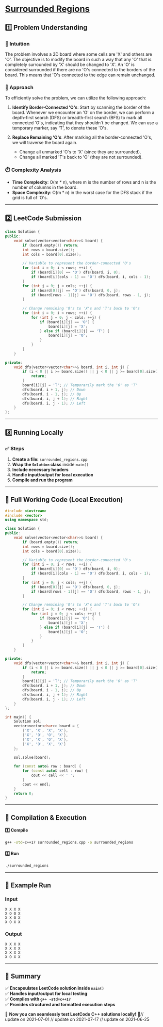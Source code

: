 # **[Surrounded Regions](https://leetcode.com/problems/surrounded-regions/description/)**  

## **1️⃣ Problem Understanding**  
### **📌 Intuition**  
The problem involves a 2D board where some cells are 'X' and others are 'O'. The objective is to modify the board in such a way that any 'O' that is completely surrounded by 'X' should be changed to 'X'. An 'O' is considered surrounded if there are no 'O's connected to the borders of the board. This means that 'O's connected to the edge can remain unchanged.

### **🚀 Approach**  
To efficiently solve the problem, we can utilize the following approach:

1. **Identify Border-Connected 'O's**: Start by scanning the border of the board. Whenever we encounter an 'O' on the border, we can perform a depth-first search (DFS) or breadth-first search (BFS) to mark all connected 'O's, indicating that they shouldn't be changed. We can use a temporary marker, say 'T', to denote these 'O's.

2. **Replace Remaining 'O's**: After marking all the border-connected 'O's, we will traverse the board again. 
   - Change all unmarked 'O's to 'X' (since they are surrounded).
   - Change all marked 'T's back to 'O' (they are not surrounded).

### **⏱️ Complexity Analysis**  
- **Time Complexity**: O(m * n), where m is the number of rows and n is the number of columns in the board.
- **Space Complexity**: O(m * n) in the worst case for the DFS stack if the grid is full of 'O's.

---

## **2️⃣ LeetCode Submission**  
```cpp
class Solution {
public:
    void solve(vector<vector<char>>& board) {
        if (board.empty()) return;
        int rows = board.size();
        int cols = board[0].size();
        
        // Variable to represent the border-connected 'O's
        for (int i = 0; i < rows; ++i) {
            if (board[i][0] == 'O') dfs(board, i, 0);
            if (board[i][cols - 1] == 'O') dfs(board, i, cols - 1);
        }
        for (int j = 0; j < cols; ++j) {
            if (board[0][j] == 'O') dfs(board, 0, j);
            if (board[rows - 1][j] == 'O') dfs(board, rows - 1, j);
        }
        
        // Change remaining 'O's to 'X's and 'T's back to 'O's
        for (int i = 0; i < rows; ++i) {
            for (int j = 0; j < cols; ++j) {
                if (board[i][j] == 'O') {
                    board[i][j] = 'X';
                } else if (board[i][j] == 'T') {
                    board[i][j] = 'O';
                }
            }
        }
    }
    
private:
    void dfs(vector<vector<char>>& board, int i, int j) {
        if (i < 0 || i >= board.size() || j < 0 || j >= board[0].size() || board[i][j] != 'O') {
            return;
        }
        board[i][j] = 'T'; // Temporarily mark the 'O' as 'T'
        dfs(board, i + 1, j); // Down
        dfs(board, i - 1, j); // Up
        dfs(board, i, j + 1); // Right
        dfs(board, i, j - 1); // Left
    }
};  
```  

---  

## **3️⃣ Running Locally**  
### **✅ Steps**  
1. **Create a file**: `surrounded_regions.cpp`  
2. **Wrap the `Solution` class** inside `main()`  
3. **Include necessary headers**  
4. **Handle input/output for local execution**  
5. **Compile and run the program**  

---  

## **📝 Full Working Code (Local Execution)**  
```cpp
#include <iostream>
#include <vector>
using namespace std;

class Solution {
public:
    void solve(vector<vector<char>>& board) {
        if (board.empty()) return;
        int rows = board.size();
        int cols = board[0].size();

        // Variable to represent the border-connected 'O's
        for (int i = 0; i < rows; ++i) {
            if (board[i][0] == 'O') dfs(board, i, 0);
            if (board[i][cols - 1] == 'O') dfs(board, i, cols - 1);
        }
        for (int j = 0; j < cols; ++j) {
            if (board[0][j] == 'O') dfs(board, 0, j);
            if (board[rows - 1][j] == 'O') dfs(board, rows - 1, j);
        }

        // Change remaining 'O's to 'X's and 'T's back to 'O's
        for (int i = 0; i < rows; ++i) {
            for (int j = 0; j < cols; ++j) {
                if (board[i][j] == 'O') {
                    board[i][j] = 'X';
                } else if (board[i][j] == 'T') {
                    board[i][j] = 'O';
                }
            }
        }
    }

private:
    void dfs(vector<vector<char>>& board, int i, int j) {
        if (i < 0 || i >= board.size() || j < 0 || j >= board[0].size() || board[i][j] != 'O') {
            return;
        }
        board[i][j] = 'T'; // Temporarily mark the 'O' as 'T'
        dfs(board, i + 1, j); // Down
        dfs(board, i - 1, j); // Up
        dfs(board, i, j + 1); // Right
        dfs(board, i, j - 1); // Left
    }
};

int main() {
    Solution sol;
    vector<vector<char>> board = {
        {'X', 'X', 'X', 'X'},
        {'X', 'O', 'O', 'X'},
        {'X', 'X', 'O', 'X'},
        {'X', 'O', 'X', 'X'}
    };
    
    sol.solve(board);

    for (const auto& row : board) {
        for (const auto& cell : row) {
            cout << cell << ' ';
        }
        cout << endl;
    }
    return 0;
}  
```  

---  

## **🔧 Compilation & Execution**  
#### **1️⃣ Compile**  
```bash
g++ -std=c++17 surrounded_regions.cpp -o surrounded_regions
```  

#### **2️⃣ Run**  
```bash
./surrounded_regions
```  

---  

## **🎯 Example Run**  
### **Input**  
```
X X X X
X O O X
X X O X
X O X X
```  
### **Output**  
```
X X X X 
X X X X 
X X X X 
X O X X 
```  

---  

## **📌 Summary**  
✅ **Encapsulates LeetCode solution inside `main()`**  
✅ **Handles input/output for local testing**  
✅ **Compiles with `g++ -std=c++17`**  
✅ **Provides structured and formatted execution steps**  

🚀 **Now you can seamlessly test LeetCode C++ solutions locally!** 🚀// update on 2021-07-01
// update on 2021-07-17
// update on 2021-06-25
